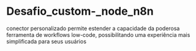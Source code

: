 # Desafio_custom-_node_n8n
conector personalizado permite estender a capacidade da poderosa ferramenta de workflows low-code, possibilitando uma experiência mais simplificada para seus usuários
